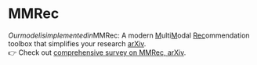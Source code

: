 # MMRec


$Our model is implemented in \text{MMRec}$: A modern <ins>M</ins>ulti<ins>M</ins>odal <ins>Rec</ins>ommendation toolbox that simplifies your research [arXiv](https://arxiv.org/abs/2302.03497).  
:point_right: Check out [comprehensive survey on MMRec, arXiv](https://arxiv.org/abs/2302.04473).   
